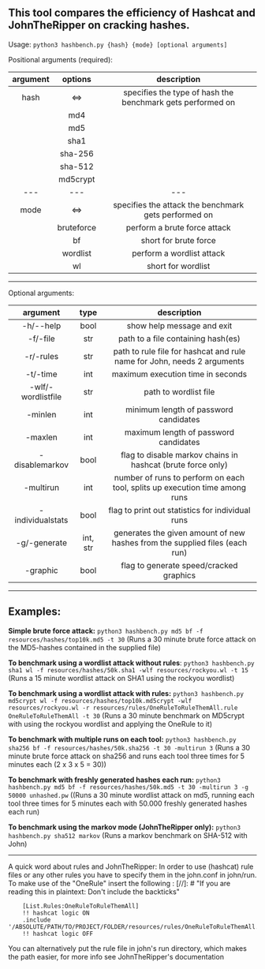 ## This tool compares the efficiency of Hashcat and JohnTheRipper on cracking hashes.

Usage: `python3 hashbench.py {hash} {mode} [optional arguments]`


Positional arguments (required):

| argument |    options    | description |
|:--------:|:-------------:|:-----------:|
| hash     |      <=>      | specifies the type of hash the benchmark gets performed on |
|          |      md4      ||
|          |      md5      ||
|          |     sha1      ||
|          |    sha-256    ||
|          |    sha-512    ||
|          |    md5crypt   ||
|   ---    |      ---      | --- |
| mode     |      <=>      | specifies the attack the benchmark gets performed on |
|          |   bruteforce  | perform a brute force attack |
|          |       bf      | short for brute force |
|          |    wordlist   | perform a wordlist attack |
|          |       wl      | short for wordlist ||


___

Optional arguments:

|argument            |  type   |   description |
|:------------------:|:-------:|:------------:|
|-h/--help           |   bool  |   show help message and exit |
|-f/-file            |   str   |   path to a file containing hash(es) |
|-r/-rules           |   str   |   path to rule file for hashcat and rule name for John, needs 2 arguments |
|-t/-time            |   int   |   maximum execution time in seconds |
|-wlf/-wordlistfile  |   str   |   path to wordlist file |
|-minlen             |   int   |   minimum length of password candidates |
|-maxlen             |   int   |   maximum length of password candidates |
|-disablemarkov      |   bool  |   flag to disable markov chains in hashcat (brute force only) |
|-multirun           |   int   |   number of runs to perform on each tool, splits up execution time among runs |
|-individualstats    |   bool  |   flag to print out statistics for individual runs |
|-g/-generate        | int, str|   generates the given amount of new hashes from the supplied files (each run) |
|-graphic            |   bool  |   flag to generate speed/cracked graphics

___

## Examples:

__Simple brute force attack:__
`python3 hashbench.py md5 bf -f resources/hashes/top10k.md5 -t 30`
(Runs a 30 minute brute force attack on the MD5-hashes contained in the supplied file)

__To benchmark using a wordlist attack without rules__:
`python3 hashbench.py sha1 wl -f resources/hashes/50k.sha1 -wlf resources/rockyou.wl -t 15`
(Runs a 15 minute wordlist attack on SHA1 using the rockyou wordlist)

__To benchmark using a wordlist attack with rules:__
`python3 hashbench.py md5crypt wl -f resources/hashes/top10k.md5crypt -wlf resources/rockyou.wl -r resources/rules/OneRuleToRuleThemAll.rule OneRuleToRuleThemAll -t 30`
(Runs a 30 minute benchmark on MD5crypt with using the rockyou wordlist and applying the OneRule to it)

__To benchmark with multiple runs on each tool:__
`python3 hashbench.py sha256 bf -f resources/hashes/50k.sha256 -t 30 -multirun 3`
(Runs a 30 minute brute force attack on sha256 and runs each tool three times for 5 minutes each (2 x 3 x 5 = 30))

__To benchmark with freshly generated hashes each run:__
`python3 hashbench.py md5 bf -f resources/hashes/50k.md5 -t 30 -multirun 3 -g 50000 unhashed.pw`
((Runs a 30 minute wordlist attack on md5, running each tool three times for 5 minutes each with 50.000 freshly generated hashes each run)

__To benchmark using the markov mode (JohnTheRipper only):__
`python3 hashbench.py sha512 markov`
(Runs a markov benchmark on SHA-512 with John)

___

A quick word about rules and JohnTheRipper:
In order to use (hashcat) rule files or any other rules you have to specify them in the john.conf in john/run.
To make use of the "OneRule" insert the following :
[//]: # "If you are reading this in plaintext: Don't include the backticks"
```
    [List.Rules:OneRuleToRuleThemAll]
    !! hashcat logic ON
    .include '/ABSOLUTE/PATH/TO/PROJECT/FOLDER/resources/rules/OneRuleToRuleThemAll.rule'
    !! hashcat logic OFF
```
You can alternatively put the rule file in john's run directory, which makes the path easier, for more info see JohnTheRipper's documentation
